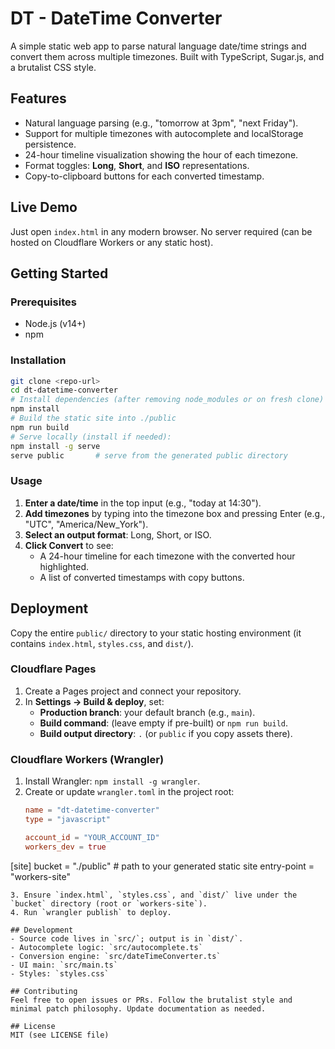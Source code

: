  # DT - DateTime Converter

 A simple static web app to parse natural language date/time strings and convert them across multiple timezones. Built with TypeScript, Sugar.js, and a brutalist CSS style.

 ## Features
 - Natural language parsing (e.g., "tomorrow at 3pm", "next Friday").
 - Support for multiple timezones with autocomplete and localStorage persistence.
 - 24-hour timeline visualization showing the hour of each timezone.
 - Format toggles: **Long**, **Short**, and **ISO** representations.
 - Copy-to-clipboard buttons for each converted timestamp.

 ## Live Demo
 Just open `index.html` in any modern browser. No server required (can be hosted on Cloudflare Workers or any static host).

 ## Getting Started
 ### Prerequisites
 - Node.js (v14+)
 - npm

 ### Installation
 ```bash
 git clone <repo-url>
 cd dt-datetime-converter
 # Install dependencies (after removing node_modules or on fresh clone)
 npm install
 # Build the static site into ./public
 npm run build
 # Serve locally (install if needed):
 npm install -g serve
 serve public       # serve from the generated public directory
 ```

 ### Usage
 1. **Enter a date/time** in the top input (e.g., "today at 14:30").
 2. **Add timezones** by typing into the timezone box and pressing Enter (e.g., "UTC", "America/New_York").
 3. **Select an output format**: Long, Short, or ISO.
 4. **Click Convert** to see:
    - A 24-hour timeline for each timezone with the converted hour highlighted.
    - A list of converted timestamps with copy buttons.

 ## Deployment
 Copy the entire `public/` directory to your static hosting environment (it contains `index.html`, `styles.css`, and `dist/`).

### Cloudflare Pages
1. Create a Pages project and connect your repository.
2. In **Settings → Build & deploy**, set:
   - **Production branch**: your default branch (e.g., `main`).
   - **Build command**: (leave empty if pre-built) or `npm run build`.
   - **Build output directory**: `.` (or `public` if you copy assets there).

### Cloudflare Workers (Wrangler)
1. Install Wrangler: `npm install -g wrangler`.
2. Create or update `wrangler.toml` in the project root:
   ```toml
   name = "dt-datetime-converter"
   type = "javascript"

   account_id = "YOUR_ACCOUNT_ID"
   workers_dev = true

  [site]
   bucket = "./public"     # path to your generated static site
   entry-point = "workers-site"
   ```
3. Ensure `index.html`, `styles.css`, and `dist/` live under the `bucket` directory (root or `workers-site`).
4. Run `wrangler publish` to deploy.

 ## Development
 - Source code lives in `src/`; output is in `dist/`.
 - Autocomplete logic: `src/autocomplete.ts`
 - Conversion engine: `src/dateTimeConverter.ts`
 - UI main: `src/main.ts`
 - Styles: `styles.css`

 ## Contributing
 Feel free to open issues or PRs. Follow the brutalist style and minimal patch philosophy. Update documentation as needed.

 ## License
 MIT (see LICENSE file)
